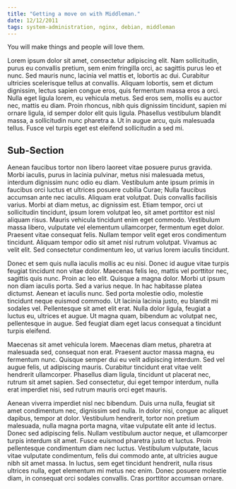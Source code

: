 ```yaml
---
title: "Getting a move on with Middleman."
date: 12/12/2011
tags: system-administration, nginx, debian, middleman
---
```


You will make things and people will love them.

Lorem ipsum dolor sit amet, consectetur adipiscing elit. Nam
sollicitudin, purus eu convallis pretium, sem enim fringilla orci, ac
sagittis purus leo et nunc. Sed mauris nunc, lacinia vel mattis et,
lobortis ac dui. Curabitur ultricies scelerisque tellus at
convallis. Aliquam lobortis, sem et dictum dignissim, lectus sapien
congue eros, quis fermentum massa eros a orci. Nulla eget ligula
lorem, eu vehicula metus. Sed eros sem, mollis eu auctor nec, mattis
eu diam. Proin rhoncus, nibh quis dignissim tincidunt, sapien mi
ornare ligula, id semper dolor elit quis ligula. Phasellus vestibulum
blandit massa, a sollicitudin nunc pharetra a. Ut in augue arcu, quis
malesuada tellus. Fusce vel turpis eget est eleifend sollicitudin a
sed mi.

## Sub-Section

Aenean faucibus tortor non libero laoreet vitae posuere purus
gravida. Morbi iaculis, purus in lacinia pulvinar, metus nisi
malesuada metus, interdum dignissim nunc odio eu diam. Vestibulum ante
ipsum primis in faucibus orci luctus et ultrices posuere cubilia
Curae; Nulla faucibus accumsan ante nec iaculis. Aliquam erat
volutpat. Duis convallis facilisis varius. Morbi at diam metus, ac
dignissim est. Etiam tempor, orci ut sollicitudin tincidunt, ipsum
lorem volutpat leo, sit amet porttitor est nisl aliquam risus. Mauris
vehicula tincidunt enim eget commodo. Vestibulum massa libero,
vulputate vel elementum ullamcorper, fermentum eget dolor. Praesent
vitae consequat felis. Nullam tempor velit eget eros condimentum
tincidunt. Aliquam tempor odio sit amet nisl rutrum volutpat. Vivamus
ac velit elit. Sed consectetur condimentum leo, ut varius lorem
iaculis tincidunt.

Donec et sem quis nulla iaculis mollis ac eu nisi. Donec id augue
vitae turpis feugiat tincidunt non vitae dolor. Maecenas felis leo,
mattis vel porttitor nec, sagittis quis nunc. Proin ac leo
elit. Quisque a magna dolor. Morbi ut ipsum non diam iaculis
porta. Sed a varius neque. In hac habitasse platea dictumst. Aenean et
iaculis nunc. Sed porta molestie odio, molestie tincidunt neque
euismod commodo. Ut lacinia lacinia justo, eu blandit mi sodales
vel. Pellentesque sit amet elit erat. Nulla dolor ligula, feugiat a
luctus eu, ultrices et augue. Ut magna quam, bibendum ac volutpat nec,
pellentesque in augue. Sed feugiat diam eget lacus consequat a
tincidunt turpis eleifend.

Maecenas sit amet vehicula lorem. Maecenas diam metus, pharetra at
malesuada sed, consequat non erat. Praesent auctor massa magna, eu
fermentum nunc. Quisque semper dui eu velit adipiscing interdum. Sed
vel augue felis, ut adipiscing mauris. Curabitur tincidunt erat vitae
velit hendrerit ullamcorper. Phasellus diam ligula, tincidunt ut
placerat nec, rutrum sit amet sapien. Sed consectetur, dui eget tempor
interdum, nulla erat imperdiet nisi, sed rutrum mauris orci eget
mauris.

Aenean viverra imperdiet nisl nec bibendum. Duis urna nulla, feugiat
sit amet condimentum nec, dignissim sed nulla. In dolor nisi, congue
ac aliquet dapibus, tempor at dolor. Vestibulum hendrerit, tortor non
pretium malesuada, nulla magna porta magna, vitae vulputate elit ante
id lectus. Donec sed adipiscing felis. Nullam vestibulum auctor neque,
et ullamcorper turpis interdum sit amet. Fusce euismod pharetra justo
et luctus. Proin pellentesque condimentum diam nec luctus. Vestibulum
vulputate, lacus vitae vulputate condimentum, felis dui commodo ante,
at ultricies augue nibh sit amet massa. In luctus, sem eget tincidunt
hendrerit, nulla risus ultrices nulla, eget elementum mi metus nec
enim. Donec posuere molestie diam, in consequat orci sodales
convallis. Cras porttitor accumsan ornare.
